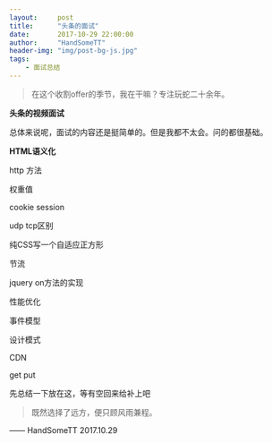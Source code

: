 ```yaml
---
layout:     post
title:      "头条的面试"
date:       2017-10-29 22:00:00
author:     "HandSomeTT"
header-img: "img/post-bg-js.jpg"
tags:
    - 面试总结
---
```



> 在这个收割offer的季节，我在干嘛？专注玩蛇二十余年。


**头条的视频面试**

总体来说呢，面试的内容还是挺简单的。但是我都不太会。问的都很基础。


**HTML语义化**



http 方法

权重值

cookie session

udp tcp区别

纯CSS写一个自适应正方形

节流

jquery on方法的实现

性能优化

事件模型

设计模式

CDN

get put


先总结一下放在这，等有空回来给补上吧





>既然选择了远方，便只顾风雨兼程。

—— HandSomeTT 2017.10.29

